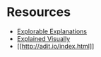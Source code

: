 # Resources

- [Explorable Explanations](https://explorabl.es)
- [Explained Visually](http://setosa.io/ev/)
- [[http://adit.io/index.html]]